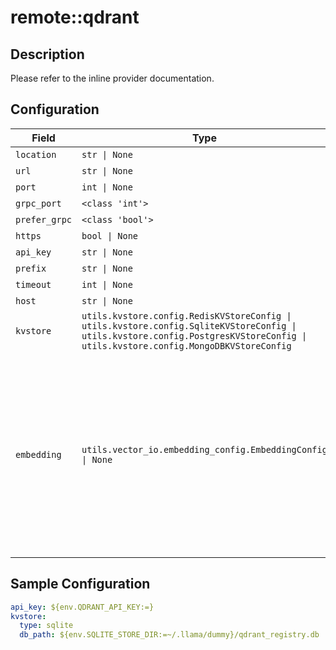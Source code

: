# remote::qdrant

## Description


Please refer to the inline provider documentation.


## Configuration

| Field | Type | Required | Default | Description |
|-------|------|----------|---------|-------------|
| `location` | `str \| None` | No |  |  |
| `url` | `str \| None` | No |  |  |
| `port` | `int \| None` | No | 6333 |  |
| `grpc_port` | `<class 'int'>` | No | 6334 |  |
| `prefer_grpc` | `<class 'bool'>` | No | False |  |
| `https` | `bool \| None` | No |  |  |
| `api_key` | `str \| None` | No |  |  |
| `prefix` | `str \| None` | No |  |  |
| `timeout` | `int \| None` | No |  |  |
| `host` | `str \| None` | No |  |  |
| `kvstore` | `utils.kvstore.config.RedisKVStoreConfig \| utils.kvstore.config.SqliteKVStoreConfig \| utils.kvstore.config.PostgresKVStoreConfig \| utils.kvstore.config.MongoDBKVStoreConfig` | No | sqlite |  |
| `embedding` | `utils.vector_io.embedding_config.EmbeddingConfig \| None` | No |  | Default embedding configuration for this provider. When specified, vector databases created with this provider will use these embedding settings as defaults. |

## Sample Configuration

```yaml
api_key: ${env.QDRANT_API_KEY:=}
kvstore:
  type: sqlite
  db_path: ${env.SQLITE_STORE_DIR:=~/.llama/dummy}/qdrant_registry.db

```

